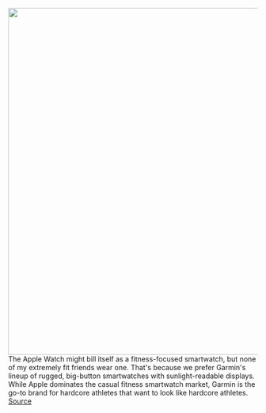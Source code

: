 <img src='https://cdn.vox-cdn.com/thumbor/1bnPbOcpOyfy387lNEQ8wJDM_lE=/0x0:2040x1360/1200x675/filters:focal(857x517:1183x843)/cdn.vox-cdn.com/uploads/chorus_image/image/70516883/tricker_220129_5015_0001.0.jpg' width='700px' /><br/>
The Apple Watch might bill itself as a fitness-focused smartwatch, but none of my extremely fit friends wear one. That's because we prefer Garmin's lineup of rugged, big-button smartwatches with sunlight-readable displays. While Apple dominates the casual fitness smartwatch market, Garmin is the go-to brand for hardcore athletes that want to look like hardcore athletes.
<a href='https://www.theverge.com/22934516/garmin-epix-2-review'> Source <a/>